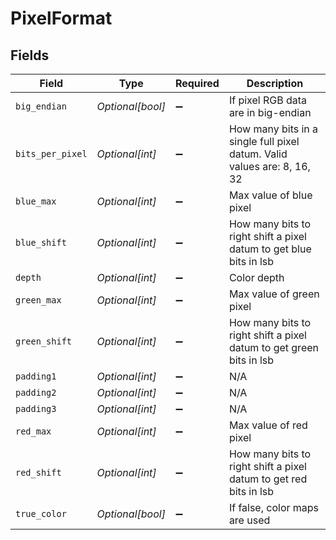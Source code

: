# PixelFormat


## Fields

| Field                                                                   | Type                                                                    | Required                                                                | Description                                                             |
| ----------------------------------------------------------------------- | ----------------------------------------------------------------------- | ----------------------------------------------------------------------- | ----------------------------------------------------------------------- |
| `big_endian`                                                            | *Optional[bool]*                                                        | :heavy_minus_sign:                                                      | If pixel RGB data are in big-endian                                     |
| `bits_per_pixel`                                                        | *Optional[int]*                                                         | :heavy_minus_sign:                                                      | How many bits in a single full pixel datum. Valid values are: 8, 16, 32 |
| `blue_max`                                                              | *Optional[int]*                                                         | :heavy_minus_sign:                                                      | Max value of blue pixel                                                 |
| `blue_shift`                                                            | *Optional[int]*                                                         | :heavy_minus_sign:                                                      | How many bits to right shift a pixel datum to get blue bits in lsb      |
| `depth`                                                                 | *Optional[int]*                                                         | :heavy_minus_sign:                                                      | Color depth                                                             |
| `green_max`                                                             | *Optional[int]*                                                         | :heavy_minus_sign:                                                      | Max value of green pixel                                                |
| `green_shift`                                                           | *Optional[int]*                                                         | :heavy_minus_sign:                                                      | How many bits to right shift a pixel datum to get green bits in lsb     |
| `padding1`                                                              | *Optional[int]*                                                         | :heavy_minus_sign:                                                      | N/A                                                                     |
| `padding2`                                                              | *Optional[int]*                                                         | :heavy_minus_sign:                                                      | N/A                                                                     |
| `padding3`                                                              | *Optional[int]*                                                         | :heavy_minus_sign:                                                      | N/A                                                                     |
| `red_max`                                                               | *Optional[int]*                                                         | :heavy_minus_sign:                                                      | Max value of red pixel                                                  |
| `red_shift`                                                             | *Optional[int]*                                                         | :heavy_minus_sign:                                                      | How many bits to right shift a pixel datum to get red bits in lsb       |
| `true_color`                                                            | *Optional[bool]*                                                        | :heavy_minus_sign:                                                      | If false, color maps are used                                           |